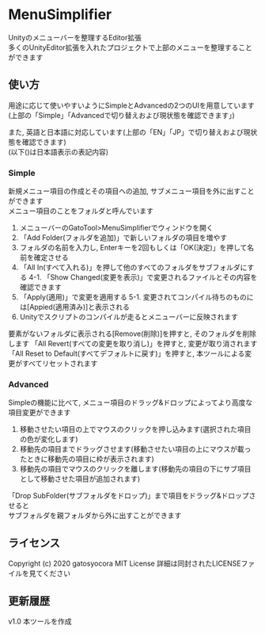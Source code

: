 # MenuSimplifier
Unityのメニューバーを整理するEditor拡張  
多くのUnityEditor拡張を入れたプロジェクトで上部のメニューを整理することができます

## 使い方
用途に応じて使いやすいようにSimpleとAdvancedの2つのUIを用意しています  
(上部の「Simple」「Advancedで切り替えおよび現状態を確認できます」)

また, 英語と日本語に対応しています(上部の「EN」「JP」で切り替えおよび現状態を確認できます)  
(以下()は日本語表示の表記内容)

### Simple
新規メニュー項目の作成とその項目への追加, サブメニュー項目を外に出すことができます  
メニュー項目のことをフォルダと呼んでいます  

1. メニューバーのGatoTool>MenuSimplifierでウィンドウを開く
2. 「Add Folder(フォルダを追加)」で新しいフォルダの項目を増やす
3. フォルダの名前を入力し, Enterキーを2回もしくは「OK(決定)」を押して名前を確定させる
4. 「All In(すべて入れる)」を押して他のすべてのフォルダをサブフォルダにする
4-1. 「Show Changed(変更を表示)」で変更されるファイルとその内容を確認できます
5. 「Apply(適用)」で変更を適用する
5-1. 変更されてコンパイル待ちのものには[Appied(適用済み)]と表示される
6. Unityでスクリプトのコンパイルが走るとメニューバーに反映されます

要素がないフォルダに表示される[Remove(削除)]を押すと, そのフォルダを削除します
「All Revert(すべての変更を取り消し)」を押すと, 変更が取り消されます
「All Reset to Default(すべてデフォルトに戻す)」を押すと, 本ツールによる変更がすべてリセットされます

### Advanced
Simpleの機能に比べて, メニュー項目のドラッグ&ドロップによってより高度な項目変更ができます  

1. 移動させたい項目の上でマウスのクリックを押し込みます(選択された項目の色が変化します)
2. 移動先の項目までドラッグさせます(移動させたい項目の上にマウスが載ったときに移動先の項目に枠が表示されます)
3. 移動先の項目でマウスのクリックを離します(移動先の項目の下にサブ項目として移動させた項目が追加されます)

「Drop SubFolder(サブフォルダをドロップ)」まで項目をドラッグ&ドロップさせると  
サブフォルダを親フォルダから外に出すことができます

## ライセンス
Copyright (c) 2020 gatosyocora
MIT License
詳細は同封されたLICENSEファイルを見てください

## 更新履歴
v1.0 本ツールを作成
